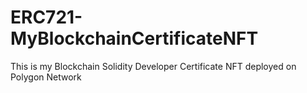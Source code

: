 # ERC721-MyBlockchainCertificateNFT
This is my Blockchain Solidity Developer Certificate NFT deployed on Polygon Network
